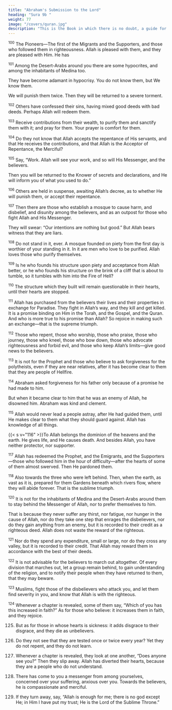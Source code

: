 ```yaml
---
title: "Abraham's Submission to the Lord"
heading: "Sura 9b "
weight: 77
image: "/covers/quran.jpg"
description: "This is the Book in which there is no doubt, a guide for the righteous."
---
```



<sup>100</sup> The Pioneers—The first of the Migrants and the Supporters, and those who followed them in righteousness. Allah is pleased with them, and they are pleased with Him. He has

<sup>101</sup> Among the Desert-Arabs around you there are some hypocrites, and among the inhabitants of Medina too.

They have become adamant in hypocrisy. You do not know them, but We know them. 

We will punish them twice. Then they will be returned to a severe torment.

<sup>102</sup> Others have confessed their sins, having mixed good deeds with bad deeds. Perhaps Allah will redeem them. 

<sup>103</sup> Receive contributions from their wealth, to purify them and sanctify them with it; and pray for them. Your prayer is comfort for them.

<sup>104</sup> Do they not know that Allah accepts the repentance of His servants, and that He receives the contributions, and that Allah is the Acceptor of Repentance, the Merciful? 

<sup>105</sup> Say, “Work. Allah will see your work, and so will His Messenger, and the believers.

Then you will be returned to the Knower of secrets and declarations, and He will inform you of what you used to do.”

<sup>106</sup> Others are held in suspense, awaiting Allah’s decree, as to whether He will punish them, or accept their repentance.

<sup>107</sup> Then there are those who establish a mosque to cause harm, and disbelief, and disunity among the believers, and as an outpost for those who fight Allah and His Messenger.

They will swear: “Our intentions are nothing but good.” But Allah bears witness that they are liars.

<sup>108</sup> Do not stand in it, ever. A mosque founded on piety from the first day is worthier of your standing in it. In it are men who love to be purified. Allah loves those who purify themselves.

<sup>109</sup> Is he who founds his structure upon piety and acceptance from Allah better, or he who founds his structure on the brink of a cliff that is about to tumble, so it tumbles with him into the Fire of Hell?

<sup>110</sup> The structure which they built will remain questionable in their hearts, until their hearts are stopped.

<sup>111</sup> Allah has purchased from the believers their lives and their properties in exchange for Paradise. They fight in Allah’s way, and they kill and get killed. It is a promise binding on Him in the Torah, and the Gospel, and the Quran. And who is more true to his promise than Allah? So rejoice in making such an exchange—that is the supreme triumph.

<sup>112</sup> Those who repent, those who worship, those who praise, those who journey, those who kneel, those who bow down, those who advocate righteousness and forbid evil, and those who keep Allah’s limits—give good news to the believers.

<sup>113</sup> It is not for the Prophet and those who believe to ask forgiveness for the polytheists, even if they are near relatives, after it has become clear to them that they are people of Hellfire.

<sup>114</sup> Abraham asked forgiveness for his father only because of a promise he had made to him.

But when it became clear to him that he was an enemy of Allah, he disowned him. Abraham was kind and clement.

<sup>115</sup> Allah would never lead a people astray, after He had guided them, until He makes clear to them what they should guard against. Allah has knowledge of all things.

{{< s v="116" >}}To Allah belongs the dominion of the heavens and the earth. He gives life, and He causes death. And besides Allah, you have neither protector, nor supporter.

<sup>117</sup> Allah has redeemed the Prophet, and the Emigrants, and the Supporters—those who followed him in the hour of difficulty—after the hearts of some of them almost swerved. Then He pardoned them. 

<sup>118</sup> Also towards the three who were left behind. Then, when the earth, as vast as it is, prepared for them Gardens beneath which rivers flow, where they will abide forever. That is the sublime triumph.

<!-- closed in on them, and their very souls closed in on them, and they realized that there was no refuge from Allah, except in Him, He redeemed them, so that they may repent. -->

<!-- 119. Muslims,  Be conscious of Allah,
and be with the sincere. -->

<sup>120</sup> It is not for the inhabitants of Medina and the Desert-Arabs around them to stay behind the Messenger of Allah, nor to prefer themselves to him. 

That is because they never suffer any thirst, nor fatigue, nor hunger in the cause of Allah, nor do they take one step that enrages the disbelievers, nor do they gain anything from an enemy, but it is recorded to their credit as a righteous deed. Allah does not waste the reward of the righteous.

<sup>121</sup> Nor do they spend any expenditure, small or large, nor do they cross any valley, but it is recorded to their credit. That Allah may reward them in accordance with the best of their deeds.

<sup>122</sup> It is not advisable for the believers to march out altogether. Of every division that marches out, let a group remain behind, to gain understanding of the religion, and to notify their people when they have returned to them, that they may beware.

<sup>123</sup> Muslims, fight those of the disbelievers who attack you, and let them find severity in you, and know that Allah is with the righteous.

<sup>124</sup> Whenever a chapter is revealed, some of them say, “Which of you has this increased in faith?” As for those who believe: it increases them in faith, and they rejoice.

125. But as for those in whose hearts is sickness: it adds disgrace to their disgrace, and they die as unbelievers.

126. Do they not see that they are tested once or twice every year? Yet they do not repent, and they do not learn.

127. Whenever a chapter is revealed, they look at one another, “Does anyone see you?” Then they slip away. Allah has diverted their hearts, because they are a people who do not understand. 

128. There has come to you a messenger from among yourselves, concerned over your suffering, anxious over you. Towards the believers, he is compassionate and merciful.

129. If they turn away, say, “Allah is enough for me; there is no god except He; in Him I have put my trust; He is the Lord of the Sublime Throne.”
